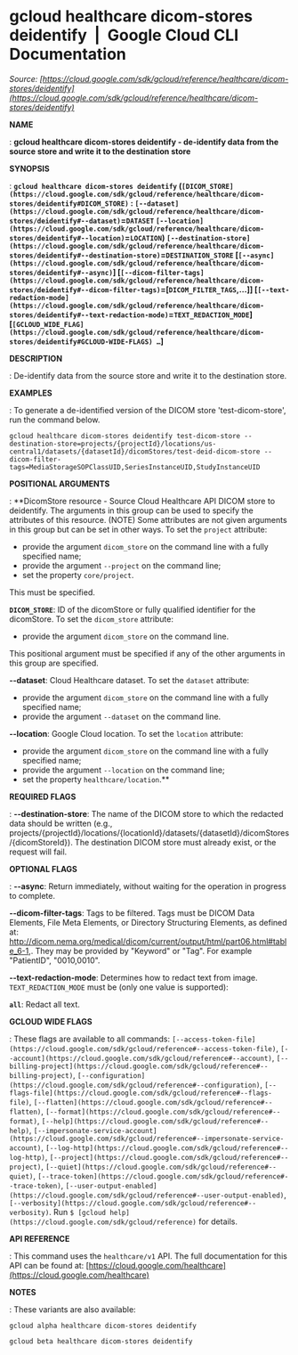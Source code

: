 # gcloud healthcare dicom-stores deidentify  |  Google Cloud CLI Documentation

*Source: [https://cloud.google.com/sdk/gcloud/reference/healthcare/dicom-stores/deidentify](https://cloud.google.com/sdk/gcloud/reference/healthcare/dicom-stores/deidentify)*

**NAME**

: **gcloud healthcare dicom-stores deidentify - de-identify data from the source store and write it to the destination store**

**SYNOPSIS**

: **`gcloud healthcare dicom-stores deidentify` (`[DICOM_STORE](https://cloud.google.com/sdk/gcloud/reference/healthcare/dicom-stores/deidentify#DICOM_STORE)` : `[--dataset](https://cloud.google.com/sdk/gcloud/reference/healthcare/dicom-stores/deidentify#--dataset)`=`DATASET` `[--location](https://cloud.google.com/sdk/gcloud/reference/healthcare/dicom-stores/deidentify#--location)`=`LOCATION`) `[--destination-store](https://cloud.google.com/sdk/gcloud/reference/healthcare/dicom-stores/deidentify#--destination-store)`=`DESTINATION_STORE` [`[--async](https://cloud.google.com/sdk/gcloud/reference/healthcare/dicom-stores/deidentify#--async)`] [`[--dicom-filter-tags](https://cloud.google.com/sdk/gcloud/reference/healthcare/dicom-stores/deidentify#--dicom-filter-tags)`=[`DICOM_FILTER_TAGS`,…]] [`[--text-redaction-mode](https://cloud.google.com/sdk/gcloud/reference/healthcare/dicom-stores/deidentify#--text-redaction-mode)`=`TEXT_REDACTION_MODE`] [`[GCLOUD_WIDE_FLAG](https://cloud.google.com/sdk/gcloud/reference/healthcare/dicom-stores/deidentify#GCLOUD-WIDE-FLAGS) …`]**

**DESCRIPTION**

: De-identify data from the source store and write it to the destination store.

**EXAMPLES**

: To generate a de-identified version of the DICOM store 'test-dicom-store', run
the command below.

```
gcloud healthcare dicom-stores deidentify test-dicom-store --destination-store=projects/{projectId}/locations/us-central1/datasets/{datasetId}/dicomStores/test-deid-dicom-store --dicom-filter-tags=MediaStorageSOPClassUID,SeriesInstanceUID,StudyInstanceUID
```

**POSITIONAL ARGUMENTS**

: **DicomStore resource - Source Cloud Healthcare API DICOM store to deidentify. The
arguments in this group can be used to specify the attributes of this resource.
(NOTE) Some attributes are not given arguments in this group but can be set in
other ways.
To set the `project` attribute:

- provide the argument `dicom_store` on the command line with a fully
specified name;
- provide the argument `--project` on the command line;
- set the property `core/project`.

This must be specified.

**`DICOM_STORE`**:
ID of the dicomStore or fully qualified identifier for the dicomStore.
To set the `dicom_store` attribute:

- provide the argument `dicom_store` on the command line.

This positional argument must be specified if any of the other arguments in this
group are specified.

**--dataset**:
Cloud Healthcare dataset.
To set the `dataset` attribute:

- provide the argument `dicom_store` on the command line with a fully
specified name;
- provide the argument `--dataset` on the command line.

**--location**:
Google Cloud location.
To set the `location` attribute:

- provide the argument `dicom_store` on the command line with a fully
specified name;
- provide the argument `--location` on the command line;
- set the property `healthcare/location`.**

**REQUIRED FLAGS**

: **--destination-store**:
The name of the DICOM store to which the redacted data should be written (e.g.,
projects/{projectId}/locations/{locationId}/datasets/{datasetId}/dicomStores/{dicomStoreId}).
The destination DICOM store must already exist, or the request will fail.

**OPTIONAL FLAGS**

: **--async**:
Return immediately, without waiting for the operation in progress to complete.

**--dicom-filter-tags**:
Tags to be filtered. Tags must be DICOM Data Elements, File Meta Elements, or
Directory Structuring Elements, as defined at:
http://dicom.nema.org/medical/dicom/current/output/html/part06.html#table_6-1,.
They may be provided by "Keyword" or "Tag". For example "PatientID",
"0010,0010".

**--text-redaction-mode**:
Determines how to redact text from image.
`TEXT_REDACTION_MODE` must be (only one value is
supported):

**`all`**:
Redact all text.

**GCLOUD WIDE FLAGS**

: These flags are available to all commands: `[--access-token-file](https://cloud.google.com/sdk/gcloud/reference#--access-token-file)`,
`[--account](https://cloud.google.com/sdk/gcloud/reference#--account)`, `[--billing-project](https://cloud.google.com/sdk/gcloud/reference#--billing-project)`,
`[--configuration](https://cloud.google.com/sdk/gcloud/reference#--configuration)`,
`[--flags-file](https://cloud.google.com/sdk/gcloud/reference#--flags-file)`,
`[--flatten](https://cloud.google.com/sdk/gcloud/reference#--flatten)`, `[--format](https://cloud.google.com/sdk/gcloud/reference#--format)`, `[--help](https://cloud.google.com/sdk/gcloud/reference#--help)`, `[--impersonate-service-account](https://cloud.google.com/sdk/gcloud/reference#--impersonate-service-account)`,
`[--log-http](https://cloud.google.com/sdk/gcloud/reference#--log-http)`,
`[--project](https://cloud.google.com/sdk/gcloud/reference#--project)`, `[--quiet](https://cloud.google.com/sdk/gcloud/reference#--quiet)`, `[--trace-token](https://cloud.google.com/sdk/gcloud/reference#--trace-token)`, `[--user-output-enabled](https://cloud.google.com/sdk/gcloud/reference#--user-output-enabled)`,
`[--verbosity](https://cloud.google.com/sdk/gcloud/reference#--verbosity)`.
Run `$ [gcloud help](https://cloud.google.com/sdk/gcloud/reference)` for details.

**API REFERENCE**

: This command uses the `healthcare/v1` API. The full documentation for
this API can be found at: [https://cloud.google.com/healthcare](https://cloud.google.com/healthcare)

**NOTES**

: These variants are also available:

```
gcloud alpha healthcare dicom-stores deidentify
```

```
gcloud beta healthcare dicom-stores deidentify
```